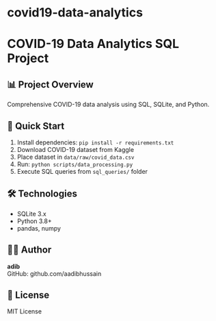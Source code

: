 # covid19-data-analytics
# COVID-19 Data Analytics SQL Project

## 📊 Project Overview
Comprehensive COVID-19 data analysis using SQL, SQLite, and Python.

## 🚀 Quick Start

1. Install dependencies: `pip install -r requirements.txt`
2. Download COVID-19 dataset from Kaggle
3. Place dataset in `data/raw/covid_data.csv`
4. Run: `python scripts/data_processing.py`
5. Execute SQL queries from `sql_queries/` folder

## 🛠️ Technologies
- SQLite 3.x
- Python 3.8+
- pandas, numpy

## 👨‍💻 Author
**adib**  
GitHub: github.com/aadibhussain

## 📄 License
MIT License
